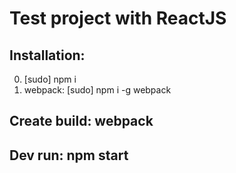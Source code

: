 # Test project with ReactJS

## Installation:
0) [sudo] npm i
1) webpack: [sudo] npm i -g webpack

## Create build: webpack
## Dev run: npm start





